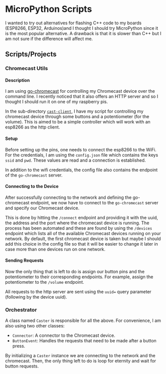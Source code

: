 # MicroPython Scripts

I wanted to try out alternatives for flashing C++ code to my boards (ESP8266, ESP32, Arduinos)and I thought I should try 
MicroPython since it is the most popular alternative. A drawback is that it is slower than C++ but I am not sure if the difference will affect me.

## Scripts/Projects

### Chromecast Utils

#### Description

I am using [go-chromecast](https://github.com/vishen/go-chromecast) for controlling my Chromecast device over the command line. 
I recently noticed that it also offers an HTTP server and so I thought I should run it on one of my raspberry pis. 

In the sub-directory [`cast-client`](/cast-client), I have my script for controlling my chromecast device through some buttons 
and a potentiometer (for the volume). This is aimed to be a simple controller which will work with an esp8266 as the http client.

#### Setup

Before setting up the pins, one needs to connect the esp8266 to the WiFi. For the credentials, I am using the 
`config.json` file which contains the keys `ssid` and `pwd`. These values are read and a connection is established.

In addition to the wifi credentials, the config file also contains the endpoint of the `go-chromecast` server.

#### Connecting to the Device

After successfully connecting to the network and defining the go-chromecast endpoint, we now have to connect to the 
`go-chromecast` server and specify our Chromecast device.

This is done by hitting the `/connect` endpoint and providing it with the uuid, the address and the port where the 
chromecast device is running. The process has been automated and these are found by using the `/devices` endpoint which 
lists all of the available Chromecast devices running on your network. By default, the first chromecast device is taken 
but maybe I should add this choice in the config file so that it will be easier to change it later in case more than 
one devices run on one network.

#### Sending Requests

Now the only thing that is left to do is assign our button pins and the potentiometer to their corresponding endpoints.
For example, assign the potentiometer to the `/volume` endpoint.

All requests to the http server are sent using the `uuid=` query parameter (following by the device uuid).

### Orchestrator

A class named `Caster` is responsible for all the above. For convenience, I am also using two other classes: 

- `Connector`: A connector to the Chromecast device.
- `ButtonEvent`: Handles the requests that need to be made after a button press.

By initializing a `Caster` instance we are connecting to the network and the chromecast. Then, the only thing left to 
do is loop for eternity and wait for button requests.
